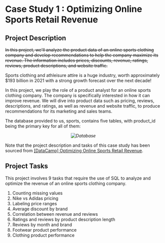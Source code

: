 # Case Study 1 : Optimizing Online Sports Retail Revenue

## Project Description
~~In this project, we'll analyze the product data of an online sports clothing company and develop recommendations to help the company maximize its revenue. The information includes prices, discounts, revenue, ratings, reviews, product descriptions, and website traffic.~~

Sports clothing and athleisure attire is a huge industry, worth approximately $193 billion in 2021 with a strong growth forecast over the next decade!

In this project, we play the role of a product analyst for an online sports clothing company. The company is specifically interested in how it can improve revenue. We will dive into product data such as pricing, reviews, descriptions, and ratings, as well as revenue and website traffic, to produce recommendations for its marketing and sales teams.

The database provided to us, sports, contains five tables, with product_id being the primary key for all of them:
*<p align="center"> ![Database](https://github.com/macababbadcherry/Learning-SQL/assets/148540172/16bc34ce-47eb-49fa-9eaf-dcca5d301f1a) </p>*

Note that the project description and tasks of this case study has been sourced from [[DataCamp] Optimizing Online Sports Retail Revenue](https://app.datacamp.com/learn/projects/optimizing_online_revenue).

## Project Tasks
This project involves 9 tasks that require the use of SQL to analyze and optimize the revenue of an online sports clothing company. 

1. Counting missing values
2. Nike vs Adidas pricing
3. Labeling price ranges
4. Average discount by brand
5. Correlation between revenue and reviews
6. Ratings and reviews by product description length
7. Reviews by month and brand
8. Footwear product performance
9. Clothing product performance


